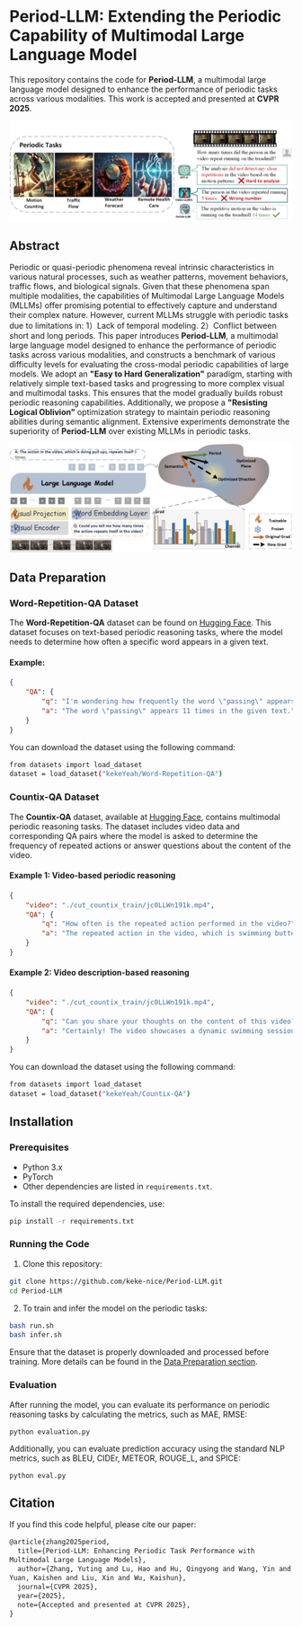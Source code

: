 # Period-LLM: Extending the Periodic Capability of Multimodal Large Language Model

This repository contains the code for **Period-LLM**, a multimodal large language model designed to enhance the performance of periodic tasks across various modalities. This work is accepted and presented at **CVPR 2025**.

![top_fig](\fig\top_fig.png)

## Abstract

Periodic or quasi-periodic phenomena reveal intrinsic characteristics in various natural processes, such as weather patterns, movement behaviors, traffic flows, and biological signals. Given that these phenomena span multiple modalities, the capabilities of Multimodal Large Language Models (MLLMs) offer promising potential to effectively capture and understand their complex nature. However, current MLLMs struggle with periodic tasks due to limitations in: 1）Lack of temporal modeling. 2）Conflict between short and long periods. This paper introduces **Period-LLM**, a multimodal large language model designed to enhance the performance of periodic tasks across various modalities, and constructs a benchmark of various difficulty levels for evaluating the cross-modal periodic capabilities of large models. We adopt an **"Easy to Hard Generalization"** paradigm, starting with relatively simple text-based tasks and progressing to more complex visual and multimodal tasks. This ensures that the model gradually builds robust periodic reasoning capabilities. Additionally, we propose a **"Resisting Logical Oblivion"** optimization strategy to maintain periodic reasoning abilities during semantic alignment. Extensive experiments demonstrate the superiority of **Period-LLM** over existing MLLMs in periodic tasks.

![framework_new](fig\framework_new.png)

## Data Preparation

### **Word-Repetition-QA Dataset**

The **Word-Repetition-QA** dataset can be found on [Hugging Face](https://huggingface.co/datasets/kekeYeah/Word-Repetition-QA). This dataset focuses on text-based periodic reasoning tasks, where the model needs to determine how often a specific word appears in a given text.

#### Example:

```json
{
    "QA": {
        "q": "I'm wondering how frequently the word \"passing\" appears in this text. \"passing passing passing passing passing passing passing passing passing passing passing\" ",
        "a": "The word \"passing\" appears 11 times in the given text."
    }
}
```

You can download the dataset using the following command:

```bash
from datasets import load_dataset
dataset = load_dataset("kekeYeah/Word-Repetition-QA")
```

### Countix-QA Dataset

The **Countix-QA** dataset, available at [Hugging Face](https://huggingface.co/datasets/kekeYeah/Countix-QA), contains multimodal periodic reasoning tasks. The dataset includes video data and corresponding QA pairs where the model is asked to determine the frequency of repeated actions or answer questions about the content of the video.

#### Example 1: Video-based periodic reasoning

```json
{
    "video": "./cut_countix_train/jc0LLWn191k.mp4",
    "QA": {
        "q": "How often is the repeated action performed in the video?",
        "a": "The repeated action in the video, which is swimming butterfly stroke, is performed 8 times."
    }
}
```

#### Example 2: Video description-based reasoning

```json
{
    "video": "./cut_countix_train/jc0LLWn191k.mp4",
    "QA": {
        "q": "Can you share your thoughts on the content of this video?",
        "a": "Certainly! The video showcases a dynamic swimming session in a large pool. It's quite active with multiple swimmers, both men and women, gliding through their lanes with ease. A notable feature is the presence of colorful flags above the water, adding a competitive atmosphere to the scene. One man, in particular, captures attention with his proficient butterfly stroke technique, which he demonstrates repeatedly throughout the session. In fact, his consistent motions across the water's surface are replicated a total of eight times, highlighting his skill and endurance. The attire of the swimmers, including a mix of wetsuits and swim gear, suggests a serious swimming practice or event. The presence of a brown wooden rail and a red and white theme in the attire and banners gives the setting a structured and possibly festive or team-oriented feel. Overall, the video exudes a sense of energy and dedication to the sport of swimming."
    }
}
```

You can download the dataset using the following command:

```bash
from datasets import load_dataset
dataset = load_dataset("kekeYeah/Countix-QA")
```

## Installation

### Prerequisites

- Python 3.x
- PyTorch
- Other dependencies are listed in `requirements.txt`.

To install the required dependencies, use:

```bash
pip install -r requirements.txt
```

### Running the Code

1. Clone this repository:

```bash
git clone https://github.com/keke-nice/Period-LLM.git
cd Period-LLM
```

2. To train and infer the model on the periodic tasks:

```bash
bash run.sh
bash infer.sh
```

Ensure that the dataset is properly downloaded and processed before training. More details can be found in the [Data Preparation section](https://chatgpt.com/c/67d58acb-52c0-800c-b44c-0f3e36d63d6c#data-preparation).

### Evaluation

After running the model, you can evaluate its performance on periodic reasoning tasks by calculating the  metrics, such as MAE, RMSE:

```
python evaluation.py
```

Additionally, you can evaluate prediction accuracy using the standard NLP metrics, such as BLEU, CIDEr, METEOR, ROUGE_L, and SPICE:

```
python eval.py
```

## Citation

If you find this code helpful, please cite our paper:

```
@article{zhang2025period,
  title={Period-LLM: Enhancing Periodic Task Performance with Multimodal Large Language Models},
  author={Zhang, Yuting and Lu, Hao and Hu, Qingyong and Wang, Yin and Yuan, Kaishen and Liu, Xin and Wu, Kaishun},
  journal={CVPR 2025},
  year={2025},
  note={Accepted and presented at CVPR 2025},
}
```

